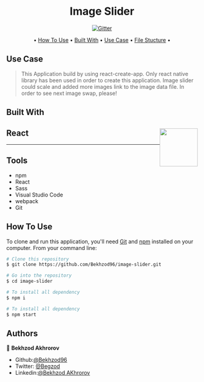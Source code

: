 <h1 align="center">
  <br>
  Image Slider
  <br>
</h1>

<p align="center">
  <a href="#">
    <img src="https://badge.fury.io/js/electron-markdownify.svg"
         alt="Gitter">
  </a>
</p>

<p align="center">
  • <a href="#how-to-use">How To Use</a> •
  <a href="#built-with">Built With</a> •
  <a href="#use-case">Use Case</a> •
  <a href="#file-structure">File Stucture</a> •

</p>

## Use Case

> This Application build by using react-create-app. Only react native library has been used in order to create this application. Image slider could scale and added more images link to the image data file. In order to see next image swap, please!

## Built With

 <h2>React  <a href="https://opencollective.com/choo/sponsor/0/website" target="_blank"><img src="https://upload.wikimedia.org/wikipedia/commons/thumb/a/a7/React-icon.svg/320px-React-icon.svg.png" height="100px" style="float:right"></a> </h2>
 <hr>

## Tools

- npm
- React
- Sass
- Visual Studio Code
- webpack
- Git


## How To Use

To clone and run this application, you'll need [Git](https://git-scm.com) and [npm](https://nodejs.org/en/) installed on your computer. From your command line:

```bash
# Clone this repository
$ git clone https://github.com/Bekhzod96/image-slider.git

# Go into the repository
$ cd image-slider

# To install all dependency
$ npm i

# To install all dependency
$ npm start

```

## Authors

👤 **Bekhzod Akhrorov**

- Github:[@Bekhzod96](https://github.com/Bekhzod96)
- Twitter: [@Begzod](https://twitter.com/25d47e8987f740b)
- Linkedin:[@Bekhzod AKhrorov](https://www.linkedin.com/in/bekhzod-akhrorov/)
